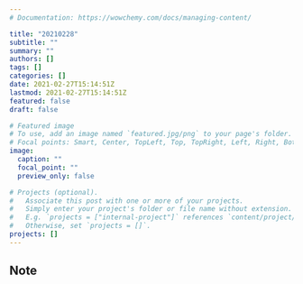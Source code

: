 ```yaml
---
# Documentation: https://wowchemy.com/docs/managing-content/

title: "20210228"
subtitle: ""
summary: ""
authors: []
tags: []
categories: []
date: 2021-02-27T15:14:51Z
lastmod: 2021-02-27T15:14:51Z
featured: false
draft: false

# Featured image
# To use, add an image named `featured.jpg/png` to your page's folder.
# Focal points: Smart, Center, TopLeft, Top, TopRight, Left, Right, BottomLeft, Bottom, BottomRight.
image:
  caption: ""
  focal_point: ""
  preview_only: false

# Projects (optional).
#   Associate this post with one or more of your projects.
#   Simply enter your project's folder or file name without extension.
#   E.g. `projects = ["internal-project"]` references `content/project/deep-learning/index.md`.
#   Otherwise, set `projects = []`.
projects: []
---
```


## Note


